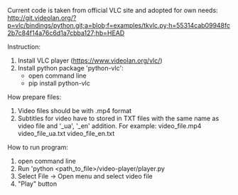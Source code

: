 

Current code is taken from official VLC site and adopted for own needs:
http://git.videolan.org/?p=vlc/bindings/python.git;a=blob;f=examples/tkvlc.py;h=55314cab09948fc2b7c84f14a76c6d1a7cbba127;hb=HEAD

Instruction:
1. Install VLC player (https://www.videolan.org/vlc/)
2. Install python package 'python-vlc':
	- open command line
	- pip install python-vlc

How prepare files:
1. Video files should be with .mp4 format
2. Subtitles for video have to stored in TXT files with the same name as video file and '_ua', '_en' addition.
For example:
video_file.mp4
video_file_ua.txt
video_file_en.txt


How to run program:
1. open command line
2. Run 'python <path_to_file>/video-player/player.py
3. Select File -> Open menu and select video file
4. "Play" button